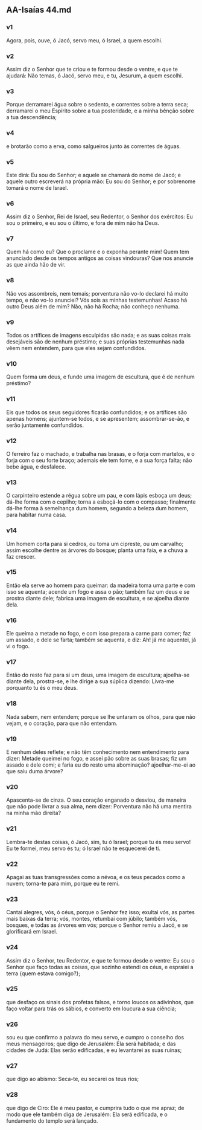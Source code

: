 ## AA-Isaías 44.md
### v1
 Agora, pois, ouve, ó Jacó, servo meu, ó Israel, a quem escolhi.
### v2
 Assim diz o Senhor que te criou e te formou desde o ventre, e que te ajudará: Não temas, ó Jacó, servo meu, e tu, Jesurum, a quem escolhi.
### v3
 Porque derramarei água sobre o sedento, e correntes sobre a terra seca; derramarei o meu Espírito sobre a tua posteridade, e a minha bênção sobre a tua descendência;
### v4
 e brotarão como a erva, como salgueiros junto às correntes de águas.
### v5
 Este dirá: Eu sou do Senhor; e aquele se chamará do nome de Jacó; e aquele outro escreverá na própria mão: Eu sou do Senhor; e por sobrenome tomará o nome de Israel.
### v6
 Assim diz o Senhor, Rei de Israel, seu Redentor, o Senhor dos exércitos: Eu sou o primeiro, e eu sou o último, e fora de mim não há Deus.
### v7
 Quem há como eu? Que o proclame e o exponha perante mim! Quem tem anunciado desde os tempos antigos as coisas vindouras? Que nos anuncie as que ainda hão de vir.
### v8
 Não vos assombreis, nem temais; porventura não vo-lo declarei há muito tempo, e não vo-lo anunciei? Vós sois as minhas testemunhas! Acaso há outro Deus além de mim? Não, não há Rocha; não conheço nenhuma.
### v9
 Todos os artífices de imagens esculpidas são nada; e as suas coisas mais desejáveis são de nenhum préstimo; e suas próprias testemunhas nada vêem nem entendem, para que eles sejam confundidos.
### v10
 Quem forma um deus, e funde uma imagem de escultura, que é de nenhum préstimo?
### v11
 Eis que todos os seus seguidores ficarão confundidos; e os artífices são apenas homens; ajuntem-se todos, e se apresentem; assombrar-se-ão, e serão juntamente confundidos.
### v12
 O ferreiro faz o machado, e trabalha nas brasas, e o forja com martelos, e o forja com o seu forte braço; ademais ele tem fome, e a sua força falta; não bebe água, e desfalece.
### v13
 O carpinteiro estende a régua sobre um pau, e com lápis esboça um deus; dá-lhe forma com o cepilho; torna a esboçá-lo com o compasso; finalmente dá-lhe forma à semelhança dum homem, segundo a beleza dum homem, para habitar numa casa.
### v14
 Um homem corta para si cedros, ou toma um cipreste, ou um carvalho; assim escolhe dentre as árvores do bosque; planta uma faia, e a chuva a faz crescer.
### v15
 Então ela serve ao homem para queimar: da madeira toma uma parte e com isso se aquenta; acende um fogo e assa o pão; também faz um deus e se prostra diante dele; fabrica uma imagem de escultura, e se ajoelha diante dela.
### v16
 Ele queima a metade no fogo, e com isso prepara a carne para comer; faz um assado, e dele se farta; também se aquenta, e diz: Ah! já me aquentei, já vi o fogo.
### v17
 Então do resto faz para si um deus, uma imagem de escultura; ajoelha-se diante dela, prostra-se, e lhe dirige a sua súplica dizendo: Livra-me porquanto tu és o meu deus.
### v18
 Nada sabem, nem entendem; porque se lhe untaram os olhos, para que não vejam, e o coração, para que não entendam.
### v19
 E nenhum deles reflete; e não têm conhecimento nem entendimento para dizer: Metade queimei no fogo, e assei pão sobre as suas brasas; fiz um assado e dele comi; e faria eu do resto uma abominação? ajoelhar-me-ei ao que saiu duma árvore?
### v20
 Apascenta-se de cinza. O seu coração enganado o desviou, de maneira que não pode livrar a sua alma, nem dizer: Porventura não há uma mentira na minha mão direita?
### v21
 Lembra-te destas coisas, ó Jacó, sim, tu ó Israel; porque tu és meu servo! Eu te formei, meu servo és tu; ó Israel não te esquecerei de ti.
### v22
 Apagai as tuas transgressões como a névoa, e os teus pecados como a nuvem; torna-te para mim, porque eu te remi.
### v23
 Cantai alegres, vós, ó céus, porque o Senhor fez isso; exultai vós, as partes mais baixas da terra; vós, montes, retumbai com júbilo; também vós, bosques, e todas as árvores em vós; porque o Senhor remiu a Jacó, e se glorificará em Israel.
### v24
 Assim diz o Senhor, teu Redentor, e que te formou desde o ventre: Eu sou o Senhor que faço todas as coisas, que sozinho estendi os céus, e espraiei a terra {quem estava comigo?};
### v25
 que desfaço os sinais dos profetas falsos, e torno loucos os adivinhos, que faço voltar para trás os sábios, e converto em loucura a sua ciência;
### v26
 sou eu que confirmo a palavra do meu servo, e cumpro o conselho dos meus mensageiros; que digo de Jerusalém: Ela será habitada; e das cidades de Judá: Elas serão edificadas, e eu levantarei as suas ruínas;
### v27
 que digo ao abismo: Seca-te, eu secarei os teus rios;
### v28
 que digo de Ciro: Ele é meu pastor, e cumprira tudo o que me apraz; de modo que ele também diga de Jerusalém: Ela será edificada, e o fundamento do templo será lançado.
